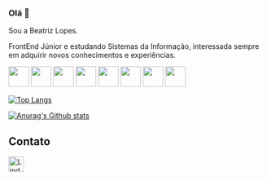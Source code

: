 ### Olá 👋

Sou a Beatriz Lopes.

FrontEnd Júnior e estudando Sistemas da Informação, interessada sempre em adquirir novos conhecimentos e experiências.

<div style={{display: 'flex'}}>
<img src="https://cdn.jsdelivr.net/gh/devicons/devicon/icons/html5/html5-original.svg" width="40" height="40" />
<img src="https://cdn.jsdelivr.net/gh/devicons/devicon/icons/css3/css3-original.svg" width="40" height="40" />
<img src="https://cdn.jsdelivr.net/gh/devicons/devicon/icons/javascript/javascript-original.svg" width="40" height="40" />
<img src="https://cdn.jsdelivr.net/gh/devicons/devicon/icons/python/python-original.svg" width="40" height="40" />
<img src="https://cdn.jsdelivr.net/gh/devicons/devicon/icons/mysql/mysql-original-wordmark.svg" width="40" height="40" />
<img src="https://cdn.jsdelivr.net/gh/devicons/devicon/icons/react/react-original.svg" width="40" height="40" />
<img src="https://cdn.jsdelivr.net/gh/devicons/devicon/icons/nodejs/nodejs-original.svg" width="40" height="40" />
<img src="https://cdn.jsdelivr.net/gh/devicons/devicon/icons/nextjs/nextjs-line.svg" width="40" height="40" />    
</div>      
          
[![Top Langs](https://github-readme-stats.vercel.app/api/top-langs/?username=lopsbea&layout=compact)](https://github.com/anuraghazra/github-readme-stats)

[![ Anurag's Github stats](https://github-readme-stats.vercel.app/api?username=lopsbea&theme=dracula)](https://github.com/anuraghazra/github-readme-stats)

## Contato

[<img src='https://img.shields.io/badge/LinkedIn-0077B5?style=for-the-badge&logo=linkedin&logoColor=white' alt='Lindekin' height='30'>](https://www.linkedin.com/in/beatriz-lopesds)
